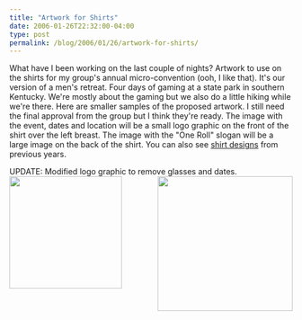 ```yaml
---
title: "Artwork for Shirts"
date: 2006-01-26T22:32:00-04:00
type: post
permalink: /blog/2006/01/26/artwork-for-shirts/
---
```

What have I been working on the last couple of nights? Artwork to use on the shirts for my group's annual micro-convention (ooh, I like that). It's our version of a men's retreat. Four days of gaming at a state park in southern Kentucky. We're mostly about the gaming but we also do a little hiking while we're there. Here are smaller samples of the proposed artwork. I still need the final approval from the group but I think they're ready. The image with the event, dates and location will be a small logo graphic on the front of the shirt over the left breast. The image with the "One Roll" slogan will be a large image on the back of the shirt. You can also see [shirt designs](https://gtfgamers.org/index.php?title=GTF_Event) from previous years.<span style="font-weight: bold;"></p> 

<p>
  UPDATE:</span> Modified logo graphic to remove glasses and dates.<br /><a onblur="try {parent.deselectBloggerImageGracefully();} catch(e) {}" href="https://static.flickr.com/21/92195140_94c247c16c_o.jpg"><img style="margin: 0pt 10px 10px 0pt; float: left; cursor: pointer; width: 200px;" src="https://static.flickr.com/21/92195140_94c247c16c_o.jpg" alt="" border="0" /></a><a onblur="try {parent.deselectBloggerImageGracefully();} catch(e) {}" href="https://static.flickr.com/28/91612585_4deb6b21cb_m.jpg"><img style="margin: 0pt 0pt 10px 10px; float: right; cursor: pointer; width: 240px;" src="https://static.flickr.com/28/91612585_4deb6b21cb_m.jpg" alt="" border="0" /></a>
</p>